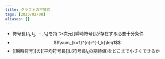 ```yaml
---
title: クラフトの不等式
tags: [2023/02/08]
aliases: []
---
```


- 符号長$\{l_1,l_2,\cdots,l_n\}$を持つ$r$次元[[瞬時符号]]が存在する必要十分条件
- $$\sum_{k=1}^{n}r^{-l_k}\leq1$$
- [[瞬時符号]]の[[平均符号長]]$L$(符号長$l_k$の期待値)をどこまで小さくできるか